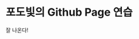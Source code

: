 <!DOCTYPE html>
<html>
<head>
<meta charset="utf-8">
</head>
<body>
<h1>포도빛의 Github Page 연습</h1>
<p>잘 나온다!</p>
</body>
</html>
